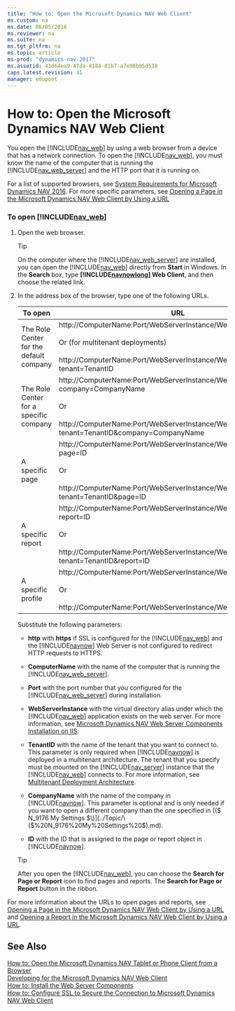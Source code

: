 ```yaml
---
title: "How to: Open the Microsoft Dynamics NAV Web Client"
ms.custom: na
ms.date: 06/05/2016
ms.reviewer: na
ms.suite: na
ms.tgt_pltfrm: na
ms.topic: article
ms-prod: "dynamics-nav-2017"
ms.assetid: 41d64ea9-47da-4184-81b7-a7e98b05d530
caps.latest.revision: 31
manager: edupont
---
```

# How to: Open the Microsoft Dynamics NAV Web Client
You open the [!INCLUDE[nav_web](includes/nav_web_md.md)] by using a web browser from a device that has a network connection. To open the [!INCLUDE[nav_web](includes/nav_web_md.md)], you must know the name of the computer that is running the [!INCLUDE[nav_web_server](includes/nav_web_server_md.md)] and the HTTP port that it is running on.  
  
 For a list of supported browsers, see [System Requirements for Microsoft Dynamics NAV 2016](System-Requirements-for-Microsoft-Dynamics-NAV-2016.md). For more specific parameters, see [Opening a Page in the Microsoft Dynamics NAV Web Client by Using a URL](Opening-a-Page-in-the-Microsoft-Dynamics-NAV-Web-Client-by-Using-a-URL.md)  
  
### To open [!INCLUDE[nav_web](includes/nav_web_md.md)]  
  
1.  Open the web browser.  
  
    > [!TIP]  
    >  On the computer where the [!INCLUDE[nav_web_server](includes/nav_web_server_md.md)] are installed, you can open the [!INCLUDE[nav_web](includes/nav_web_md.md)] directly from **Start** in Windows. In the **Search** box, type **[!INCLUDE[navnowlong](includes/navnowlong_md.md)] Web Client**, and then choose the related link.  
  
2.  In the address box of the browser, type one of the following URLs.  
  
    |To open|URL|Example|  
    |-------------|---------|-------------|  
    |The Role Center for the default company|http:\/\/ComputerName:Port\/WebServerInstance\/WebClient<br /><br /> Or \(for multitenant deployments\)<br /><br /> http:\/\/ComputerName:Port\/WebServerInstance\/WebClient\/default.aspx?tenant\=TenantID|http:\/\/MyNAVWeb:8080\/[!INCLUDE[nav_server_instance](includes/nav_server_instance_md.md)]\/WebClient|  
    |The Role Center for a specific company|http:\/\/ComputerName:Port\/WebServerInstance\/WebClient\/default.aspx?company\=CompanyName<br /><br /> Or<br /><br /> http:\/\/ComputerName:Port\/WebServerInstance\/WebClient\/default.aspx?tenant\=TenantID&company\=CompanyName|http:\/\/MyNAVWeb:8080\/[!INCLUDE[nav_server_instance](includes/nav_server_instance_md.md)]\/WebClient\/default.aspx?company\=CRONUS%20International%20Ltd.|  
    |A specific page|http:\/\/ComputerName:Port\/WebServerInstance\/WebClient\/default.aspx?page\=ID<br /><br /> Or<br /><br /> http:\/\/ComputerName:Port\/WebServerInstance\/WebClient\/default.aspx?tenant\=TenantID&page\=ID|http:\/\/MyNAVWeb:8080\/[!INCLUDE[nav_server_instance](includes/nav_server_instance_md.md)]\/WebClient\/default.aspx?page\=22|  
    |A specific report|http:\/\/ComputerName:Port\/WebServerInstance\/WebClient\/default.aspx?report\=ID<br /><br /> Or<br /><br /> http:\/\/ComputerName:Port\/WebServerInstance\/WebClient\/default.aspx?tenant\=TenantID&report\=ID|http:\/\/MyNAVWeb:8080\/[!INCLUDE[nav_server_instance](includes/nav_server_instance_md.md)]\/WebClient\/default.aspx?report\=5|  
    |A specific profile|http:\/\/ComputerName:Port\/WebServerInstance\/WebClient\/?profile\=ID<br /><br /> Or<br /><br /> http:\/\/ComputerName:Port\/WebServerInstance\/WebClient\/?profile\=ID|http:\/\/MyNAVWeb:8080\/[!INCLUDE[nav_server_instance](includes/nav_server_instance_md.md)]\/WebClient\/?profile\=Small%20Business|  
  
     Substitute the following parameters:  
  
    -   **http** with **https** if SSL is configured for the [!INCLUDE[nav_web](includes/nav_web_md.md)] and the [!INCLUDE[navnow](includes/navnow_md.md)] Web Server is not configured to redirect HTTP requests to HTTPS.  
  
    -   **ComputerName** with the name of the computer that is running the [!INCLUDE[nav_web_server](includes/nav_web_server_md.md)].  
  
    -   **Port** with the port number that you configured for the [!INCLUDE[nav_web_server](includes/nav_web_server_md.md)] during installation.  
  
    -   **WebServerInstance** with the virtual directory alias under which the [!INCLUDE[nav_web](includes/nav_web_md.md)] application exists on the web server. For more information, see [Microsoft Dynamics NAV Web Server Components Installation on IIS](Deploying-the-Microsoft-Dynamics-NAV-Web-Server-Components.md#WebClientonIIS).  
  
    -   **TenantID** with the name of the tenant that you want to connect to. This parameter is only required when [!INCLUDE[navnow](includes/navnow_md.md)] is deployed in a multitenant architecture. The tenant that you specify must be mounted on the [!INCLUDE[nav_server](includes/nav_server_md.md)] instance that the [!INCLUDE[nav_web](includes/nav_web_md.md)] connects to. For more information, see [Multitenant Deployment Architecture](Multitenant-Deployment-Architecture.md).  
  
    -   **CompanyName** with the name of the company in [!INCLUDE[navnow](includes/navnow_md.md)]. This parameter is optional and is only needed if you want to open a different company than the one specified in [\($ N\_9176 My Settings $\)](../Topic/\($%20N_9176%20My%20Settings%20$\).md).  
  
    -   **ID** with the ID that is assigned to the page or report object in [!INCLUDE[navnow](includes/navnow_md.md)].  
  
    > [!TIP]  
    >  After you open the [!INCLUDE[nav_web](includes/nav_web_md.md)], you can choose the **Search for Page or Report** icon to find pages and reports. The **Search for Page or Report** button in the ribbon.  
  
 For more information about the URLs to open pages and reports, see [Opening a Page in the Microsoft Dynamics NAV Web Client by Using a URL](Opening-a-Page-in-the-Microsoft-Dynamics-NAV-Web-Client-by-Using-a-URL.md) and [Opening a Report in the Microsoft Dynamics NAV Web Client by Using a URL](Opening-a-Report-in-the-Microsoft-Dynamics-NAV-Web-Client-by-Using-a-URL.md).  
  
## See Also  
 [How to: Open the Microsoft Dynamics NAV Tablet or Phone Client from a Browser](../Topic/How%20to:%20Open%20the%20Microsoft%20Dynamics%20NAV%20Tablet%20or%20Phone%20Client%20from%20a%20Browser.md)   
 [Developing for the Microsoft Dynamics NAV Web Client](Developing-for-the-Microsoft-Dynamics-NAV-Web-Client.md)   
 [How to: Install the Web Server Components](../Topic/How%20to:%20Install%20the%20Web%20Server%20Components.md)   
 [How to: Configure SSL to Secure the Connection to Microsoft Dynamics NAV Web Client](../Topic/How%20to:%20Configure%20SSL%20to%20Secure%20the%20Connection%20to%20Microsoft%20Dynamics%20NAV%20Web%20Client.md)